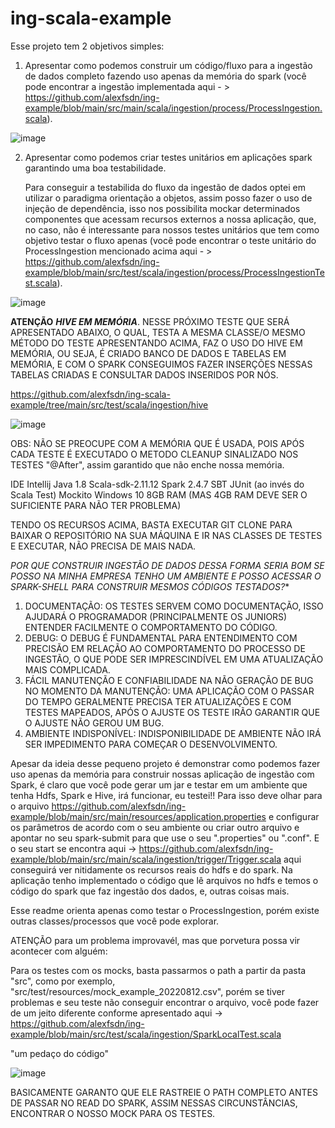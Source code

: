 # ing-scala-example

Esse projeto tem 2 objetivos simples:

1. Apresentar como podemos construir um código/fluxo para a ingestão de dados completo fazendo uso apenas da memória do spark (você pode encontrar a ingestão implementada aqui - > https://github.com/alexfsdn/ing-example/blob/main/src/main/scala/ingestion/process/ProcessIngestion.scala).

![image](https://user-images.githubusercontent.com/51302698/219902183-154301ef-7e6f-4358-af06-b5824d47e247.png)


2. Apresentar como podemos criar testes unitários em aplicações spark garantindo uma boa testabilidade.

   Para conseguir a testabilida do fluxo da ingestão de dados optei em utilizar o paradigma orientação a objetos, assim posso fazer o uso de injeção de dependência, isso nos possibilita mockar determinados componentes que acessam recursos externos a nossa aplicação, que, no caso, não é interessante para nossos testes unitários que tem como objetivo testar o fluxo apenas (você pode encontrar o teste unitário do ProcessIngestion mencionado acima aqui - > https://github.com/alexfsdn/ing-example/blob/main/src/test/scala/ingestion/process/ProcessIngestionTest.scala).

![image](https://user-images.githubusercontent.com/51302698/219902132-54016da0-73cc-4e2d-9230-694e3ce94e72.png)

**ATENÇÃO**
*****HIVE EM MEMÓRIA*****.
NESSE PRÓXIMO TESTE QUE SERÁ APRESENTADO ABAIXO, O QUAL, TESTA A MESMA CLASSE/O MESMO MÉTODO DO TESTE APRESENTANDO ACIMA, FAZ O USO DO HIVE EM MEMÓRIA, OU SEJA, É CRIADO BANCO DE DADOS E TABELAS EM MEMÓRIA, E COM O SPARK CONSEGUIMOS FAZER INSERÇÕES NESSAS TABELAS CRIADAS E CONSULTAR DADOS INSERIDOS POR NÓS.

https://github.com/alexfsdn/ing-scala-example/tree/main/src/test/scala/ingestion/hive

![image](https://user-images.githubusercontent.com/51302698/235801986-d0c38791-71f1-44b6-8e20-989ed7b469a1.png)

OBS: NÃO SE PREOCUPE COM A MEMÓRIA QUE É USADA, POIS APÓS CADA TESTE É EXECUTADO O METODO CLEANUP SINALIZADO NOS TESTES "@After", assim garantido que não enche nossa memória.

IDE Intellij
Java 1.8
Scala-sdk-2.11.12
Spark 2.4.7
SBT
JUnit (ao invés do Scala Test)
Mockito
Windows 10
8GB RAM (MAS 4GB RAM DEVE SER O SUFICIENTE PARA NÃO TER PROBLEMA)

TENDO OS RECURSOS ACIMA, BASTA EXECUTAR GIT CLONE PARA BAIXAR O REPOSITÓRIO NA SUA MÁQUINA E IR NAS CLASSES DE TESTES E EXECUTAR, NÃO PRECISA DE MAIS NADA.

*POR QUE CONSTRUIR INGESTÃO DE DADOS DESSA FORMA SERIA BOM SE POSSO NA MINHA EMPRESA TENHO UM AMBIENTE E POSSO ACESSAR O SPARK-SHELL PARA CONSTRUIR MESMOS CÓDIGOS TESTADOS?**

1. DOCUMENTAÇÃO: OS TESTES SERVEM COMO DOCUMENTAÇÃO, ISSO AJUDARÁ O PROGRAMADOR (PRINCIPALMENTE OS JUNIORS) ENTENDER FACILMENTE O COMPORTAMENTO DO CÓDIGO.
2. DEBUG: O DEBUG É FUNDAMENTAL PARA ENTENDIMENTO COM PRECISÃO EM RELAÇÃO AO COMPORTAMENTO DO PROCESSO DE INGESTÃO, O QUE PODE SER IMPRESCINDÍVEL EM UMA ATUALIZAÇÃO MAIS COMPLICADA. 
3. FÁCIL MANUTENÇÃO E CONFIABILIDADE NA NÃO GERAÇÃO DE BUG NO MOMENTO DA MANUTENÇÃO: UMA APLICAÇÃO COM O PASSAR DO TEMPO GERALMENTE PRECISA TER ATUALIZAÇÕES E COM TESTES MAPEADOS, APÓS O AJUSTE OS TESTE IRÃO GARANTIR QUE O AJUSTE NÃO GEROU UM BUG.
4. AMBIENTE INDISPONÍVEL: INDISPONIBILIDADE DE AMBIENTE NÃO IRÁ SER IMPEDIMENTO PARA COMEÇAR O DESENVOLVIMENTO.

  Apesar da ideia desse pequeno projeto é demonstrar como podemos fazer uso apenas da memória para construir nossas aplicação de ingestão com Spark, é claro que você pode gerar um jar e testar em um ambiente que tenha Hdfs, Spark e Hive, irá funcionar, eu testei!! Para isso deve olhar para o arquivo https://github.com/alexfsdn/ing-example/blob/main/src/main/resources/application.properties e configurar os parâmetros de acordo com o seu ambiente ou criar outro arquivo e apontar no seu spark-submit para que use o seu ".properties" ou ".conf". E o seu start se encontra aqui -> https://github.com/alexfsdn/ing-example/blob/main/src/main/scala/ingestion/trigger/Trigger.scala aqui conseguirá ver nitidamente os recursos reais do hdfs e do spark. Na aplicação tenho implementado o código que lê arquivos no hdfs e temos o código do spark que faz ingestão dos dados, e, outras coisas mais.

Esse readme orienta apenas como testar o ProcessIngestion, porém existe outras classes/processos que você pode explorar.

ATENÇÃO para um problema improvavél, mas que porvetura possa vir acontecer com alguém:

Para os testes com os mocks, basta passarmos o path a partir da pasta "src", como por exemplo, "src/test/resources/mock_example_20220812.csv", porém se tiver problemas e seu teste não conseguir encontrar o arquivo, você pode fazer de um jeito diferente conforme apresentado aqui -> https://github.com/alexfsdn/ing-example/blob/main/src/test/scala/ingestion/SparkLocalTest.scala

"um  pedaço do código"

![image](https://user-images.githubusercontent.com/51302698/219902209-27964dbf-e315-4a71-a2fa-4a7851c5750f.png)

BASICAMENTE GARANTO QUE ELE RASTREIE O PATH COMPLETO ANTES DE PASSAR NO READ DO SPARK, ASSIM NESSAS CIRCUNSTÂNCIAS, ENCONTRAR O NOSSO MOCK PARA OS TESTES.


